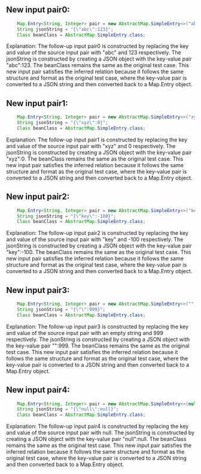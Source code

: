 ## New input pair0:
```java
    Map.Entry<String, Integer> pair = new AbstractMap.SimpleEntry<>("abc", 123);
    String jsonString = "{\"abc\":123}";
    Class beanClass = AbstractMap.SimpleEntry.class;
```
Explanation: 
The follow-up input pair0 is constructed by replacing the key and value of the source input pair with "abc" and 123 respectively. The jsonString is constructed by creating a JSON object with the key-value pair "abc":123. The beanClass remains the same as the original test case. This new input pair satisfies the inferred relation because it follows the same structure and format as the original test case, where the key-value pair is converted to a JSON string and then converted back to a Map.Entry object.

## New input pair1:
```java
    Map.Entry<String, Integer> pair = new AbstractMap.SimpleEntry<>("xyz", 0);
    String jsonString = "{\"xyz\":0}";
    Class beanClass = AbstractMap.SimpleEntry.class;
```
Explanation: 
The follow-up input pair1 is constructed by replacing the key and value of the source input pair with "xyz" and 0 respectively. The jsonString is constructed by creating a JSON object with the key-value pair "xyz":0. The beanClass remains the same as the original test case. This new input pair satisfies the inferred relation because it follows the same structure and format as the original test case, where the key-value pair is converted to a JSON string and then converted back to a Map.Entry object.

## New input pair2:
```java
    Map.Entry<String, Integer> pair = new AbstractMap.SimpleEntry<>("key", -100);
    String jsonString = "{\"key\":-100}";
    Class beanClass = AbstractMap.SimpleEntry.class;
```
Explanation: 
The follow-up input pair2 is constructed by replacing the key and value of the source input pair with "key" and -100 respectively. The jsonString is constructed by creating a JSON object with the key-value pair "key":-100. The beanClass remains the same as the original test case. This new input pair satisfies the inferred relation because it follows the same structure and format as the original test case, where the key-value pair is converted to a JSON string and then converted back to a Map.Entry object.

## New input pair3:
```java
    Map.Entry<String, Integer> pair = new AbstractMap.SimpleEntry<>("", 999);
    String jsonString = "{\"\":999}";
    Class beanClass = AbstractMap.SimpleEntry.class;
```
Explanation: 
The follow-up input pair3 is constructed by replacing the key and value of the source input pair with an empty string and 999 respectively. The jsonString is constructed by creating a JSON object with the key-value pair "":999. The beanClass remains the same as the original test case. This new input pair satisfies the inferred relation because it follows the same structure and format as the original test case, where the key-value pair is converted to a JSON string and then converted back to a Map.Entry object.

## New input pair4:
```java
    Map.Entry<String, Integer> pair = new AbstractMap.SimpleEntry<>(null, null);
    String jsonString = "{\"null\":null}";
    Class beanClass = AbstractMap.SimpleEntry.class;
```
Explanation: 
The follow-up input pair4 is constructed by replacing the key and value of the source input pair with null. The jsonString is constructed by creating a JSON object with the key-value pair "null":null. The beanClass remains the same as the original test case. This new input pair satisfies the inferred relation because it follows the same structure and format as the original test case, where the key-value pair is converted to a JSON string and then converted back to a Map.Entry object.